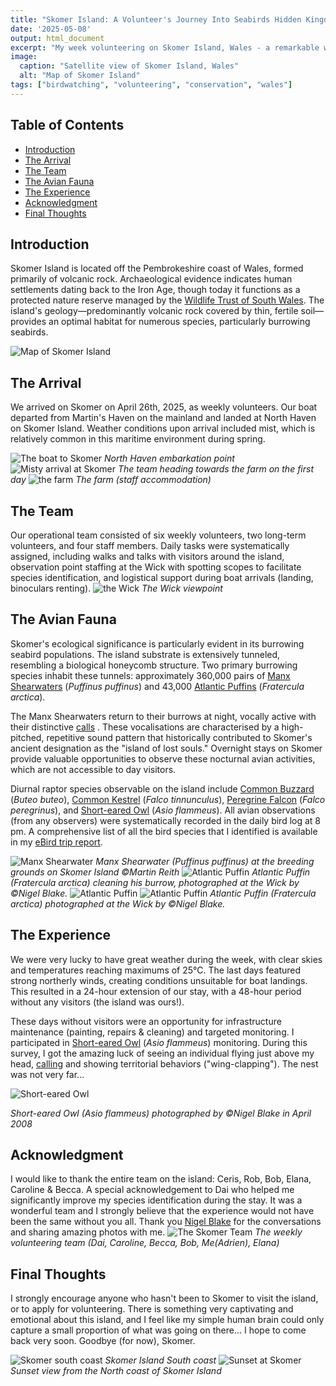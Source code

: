 ```yaml
---
title: "Skomer Island: A Volunteer's Journey Into Seabirds Hidden Kingdom"
date: '2025-05-08'
output: html_document
excerpt: "My week volunteering on Skomer Island, Wales - a remarkable wildlife sanctuary home to 360,000 pairs of Manx Shearwaters and 43,000 Atlantic Puffins, including encounters with birds of prey."
image:
  caption: "Satellite view of Skomer Island, Wales"
  alt: "Map of Skomer Island"
tags: ["birdwatching", "volunteering", "conservation", "wales"]
---
```


## Table of Contents
- [Introduction](#introduction)
- [The Arrival](#the-arrival)
- [The Team](#the-team)
- [The Avian Fauna](#the-avian-fauna)
- [The Experience](#the-experience)
- [Acknowledgment](#acknowledgment)
- [Final Thoughts](#final-thoughts)

## Introduction
Skomer Island is located off the Pembrokeshire coast of Wales, formed primarily of volcanic rock. Archaeological evidence indicates human settlements dating back to the Iron Age, though today it functions as a protected nature reserve managed by the [Wildlife Trust of South Wales](https://www.welshwildlife.org/). The island's geology—predominantly volcanic rock covered by thin, fertile soil—provides an optimal habitat for numerous species, particularly burrowing seabirds.

![Map of Skomer Island](Skomer_map.png)

## The Arrival
We arrived on Skomer on April 26th, 2025, as weekly volunteers. Our boat departed from Martin's Haven on the mainland and landed at North Haven on Skomer Island. Weather conditions upon arrival included mist, which is relatively common in this maritime environment during spring.

![The boat to Skomer](boat.jpg)
*North Haven embarkation point*
![Misty arrival at Skomer](mist.jpg)
*The team heading towards the farm on the first day*
![the farm](the_farm.jpg)
*The farm (staff accommodation)*


## The Team
Our operational team consisted of six weekly volunteers, two long-term volunteers, and four staff members. Daily tasks were systematically assigned, including walks and talks with visitors around the island, observation point staffing at the Wick with spotting scopes to facilitate species identification, and logistical support during boat arrivals (landing, binoculars renting).
![the Wick](the_wick.jpg)
*The Wick viewpoint*

## The Avian Fauna
Skomer's ecological significance is particularly evident in its burrowing seabird populations. The island substrate is extensively tunneled, resembling a biological honeycomb structure. Two primary burrowing species inhabit these tunnels: approximately 360,000 pairs of [Manx Shearwaters](https://ebird.org/species/manshe) (*Puffinus puffinus*) and 43,000 [Atlantic Puffins](https://ebird.org/species/atlpuf) (*Fratercula arctica*).

The Manx Shearwaters return to their burrows at night, vocally active with their distinctive [calls](https://macaulaylibrary.org/asset/235543) . These vocalisations are characterised by a high-pitched, repetitive sound pattern that historically contributed to Skomer's ancient designation as the "island of lost souls." Overnight stays on Skomer provide valuable opportunities to observe these nocturnal avian activities, which are not accessible to day visitors.

Diurnal raptor species observable on the island include [Common Buzzard](https://ebird.org/species/combuz1?siteLanguage=en_GB#:~:text=Common%20Buzzard%20Buteo%20buteo&text=Commonest%20large%20hawk%20in%20many,especially%20moorland%20and%20rough%20grassland.) (*Buteo buteo*), [Common Kestrel](https://ebird.org/species/eurkes) (*Falco tinnunculus*), [Peregrine Falcon](https://ebird.org/species/perfal) (*Falco peregrinus*), and [Short-eared Owl](https://ebird.org/species/sheowl) (*Asio flammeus*). All avian observations (from any observers) were systematically recorded in the daily bird log at 8 pm. A comprehensive list of all the bird species that I identified is available in my [eBird trip report](https://ebird.org/tripreport/360210).

![Manx Shearwater](Manx_Shearwater_MR.jpg)
*Manx Shearwater (Puffinus puffinus) at the breeding grounds on Skomer Island ©Martin Reith*
![Atlantic Puffin](Puffin_NB.jpg)
*Atlantic Puffin (Fratercula arctica) cleaning his burrow, photographed at the Wick by ©Nigel Blake.*
![Atlantic Puffin](puffin_pair.jpg)
![Atlantic Puffin](puffin2_NB.jpg)
*Atlantic Puffin (Fratercula arctica) photographed at the Wick by ©Nigel Blake.*



## The Experience
We were very lucky to have great weather during the week, with clear skies and temperatures reaching maximums of 25°C. The last days featured strong northerly winds, creating conditions unsuitable for boat landings. This resulted in a 24-hour extension of our stay, with a 48-hour period without any visitors (the island was ours!).

These days without visitors were an opportunity for infrastructure maintenance (painting, repairs & cleaning) and targeted monitoring. I participated in [Short-eared Owl](https://ebird.org/species/sheowl) (*Asio flammeus*) monitoring. During this survey, I got the amazing luck of seeing an individual flying just above my head, [calling](https://macaulaylibrary.org/asset/139759261) and showing territorial behaviors ("wing-clapping"). The nest was not very far...

![Short-eared Owl](short-eared_owl_NB.jpg)

*Short-eared Owl (Asio flammeus) photographed by ©Nigel Blake in April 2008*

## Acknowledgment
I would like to thank the entire team on the island: Ceris, Rob, Bob, Elana, Caroline & Becca.
A special acknowledgement to Dai who helped me significantly improve my species identification during the stay. It was a wonderful team and I strongly believe that the experience would not have been the same without you all.
Thank you [Nigel Blake](http://www.nigelblake.co.uk/) for the conversations and sharing amazing photos with me.
![The Skomer Team](the_team.jpg)
*The weekly volunteering team (Dai, Caroline, Becca, Bob, Me(Adrien), Elana)*

## Final Thoughts
I strongly encourage anyone who hasn't been to Skomer to visit the island, or to apply for volunteering. There is something very captivating and emotional about this island, and I feel like my simple human brain could only capture a small proportion of what was going on there... I hope to come back very soon. Goodbye (for now), Skomer.

![Skomer south coast](skomer.jpg)
*Skomer Island South coast*
![Sunset at Skomer](skomer_sunset.jpg)
*Sunset view from the North coast of Skomer Island*

